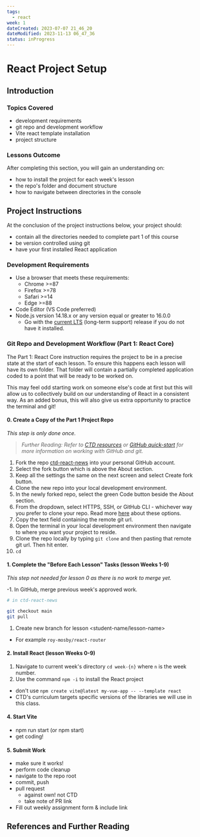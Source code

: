 ```yaml
---
tags:
  - react
week: 1
dateCreated: 2023-07-07 21_46_20
dateModified: 2023-11-13 06_47_36
status: inProgress
---
```


# React Project Setup

## Introduction

### Topics Covered

- development requirements
- git repo and development workflow
- Vite react template installation
- project structure

### Lessons Outcome

After completing this section, you will gain an understanding on:

- how to install the project for each week's lesson
- the repo's folder and document structure
- how to navigate between directories in the console

## Project Instructions

At the conclusion of the project instructions below, your project should:

- contain all the directories needed to complete part 1 of this course
- be version controlled using git
- have your first installed React application

### Development Requirements

- Use a browser that meets these requirements:
  - Chrome >=87
  - Firefox >=78
  - Safari >=14
  - Edge >=88
- Code Editor (VS Code preferred)
- Node.js version 14.18.x or any version equal or greater to 16.0.0
  - Go with the [current LTS](https://nodejs.org/en/download) (long-term support) release if you do not have it installed.

### Git Repo and Development Workflow (Part 1: React Core)

The Part 1: React Core instruction requires the project to be in a precise state at the start of each lesson. To ensure this happens each lesson will have its own folder. That folder will contain a partially completed application coded to a point that will be ready to be worked on.

This may feel odd starting work on someone else's code at first but this will allow us to collectively build on our understanding of React in a consistent way. As an added bonus, this will also give us extra opportunity to practice the terminal and git!

#### 0. Create a Copy of the Part 1 Project Repo

 *This step is only done once.*

> *Further Reading: Refer to [CTD resources](https://learn.codethedream.org/resources/student-resources/) or [GitHub quick-start](https://docs.github.com/en/get-started/quickstart/hello-world) for more information on working with GitHub and git.*

1. Fork the repo [ctd-react-news](https://github.com/Code-the-Dream-School/ctd-react-news) into your personal GitHub account.
 1. Select the fork button which is above the About section.
 2. Keep all the settings the same on the next screen and select Create fork button.
2. Clone the new repo into your local development environment.
 1. In the newly forked repo, select the green Code button beside the About section.
 2. From the dropdown, select HTTPS, SSH, or GitHub CLI - whichever way you prefer to clone your repo. Read more [here](https://docs.github.com/en/get-started/getting-started-with-git/about-remote-repositories) about these options.
 3. Copy the text field containing the remote git url.
 4. Open the terminal in your local development environment then navigate to where you want your project to reside.
 5. Clone the repo locally by typing `git clone` and then pasting that remote git url. Then hit enter.
 6. `cd`

#### 1. Complete the "Before Each Lesson" Tasks (lesson Weeks 1-9)

*This step not needed for lesson 0 as there is no work to merge yet.*

-1. In GitHub, merge previous week's approved work.

```bash
# in ctd-react-news

git checkout main
git pull
```

1. Create new branch for lesson <student-name/lesson-name>
 - For example `roy-mosby/react-router`

#### 2. Install React (lesson Weeks 0-9)

1. Navigate to current week's directory `cd week-{n}` where `n` is the week number.
2. Use the command `npm -i` to install the React project
 - don't use `npm create vite@latest my-vue-app -- --template react`
 - CTD's curriculum targets specific versions of the libraries we will use in this class.

#### 4. Start Vite

- npm run start (or npm start)
- get coding!

#### 5. Submit Work

- make sure it works!
- perform code cleanup
- navigate to the repo root
- commit, push
- pull request
  - against own! not CTD
  - take note of PR link
- Fill out weekly assignment form & include link

## References and Further Reading

